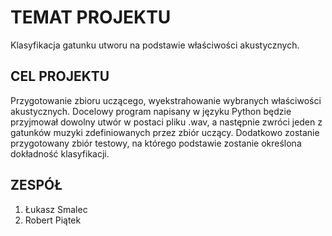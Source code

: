 # TEMAT PROJEKTU
 Klasyfikacja gatunku utworu na podstawie właściwości akustycznych.

## CEL PROJEKTU

Przygotowanie zbioru uczącego, wyekstrahowanie wybranych właściwości akustycznych. Docelowy program napisany w języku Python będzie przyjmował dowolny utwór w postaci pliku .wav, a następnie zwróci jeden z gatunków muzyki zdefiniowanych przez zbiór uczący. Dodatkowo zostanie przygotowany zbiór testowy, na którego podstawie zostanie określona dokładność klasyfikacji.

## ZESPÓŁ
1. Łukasz Smalec
2. Robert Piątek
